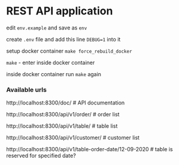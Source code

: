 # REST API application

edit `env.example` and save as `env`

create `.env` file and add this line `DEBUG=1` into it

setup docker container `make force_rebuild_docker`

`make` - enter inside docker container

inside docker container run `make` again

### Available urls

http://localhost:8300/doc/ # API documentation

http://localhost:8300/api/v1/order/ # order list

http://localhost:8300/api/v1/table/ # table list

http://localhost:8300/api/v1/customer/ # customer list

http://localhost:8300/api/v1/table-order-date/12-09-2020 # table is reserved for specified date?
